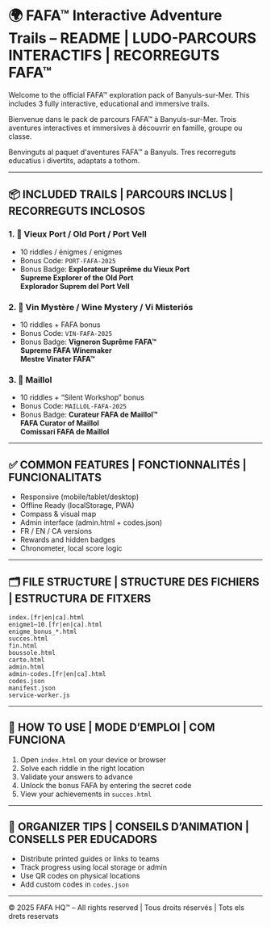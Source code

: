 # 🌍 FAFA™ Interactive Adventure Trails – README | LUDO-PARCOURS INTERACTIFS | RECORREGUTS FAFA™

Welcome to the official FAFA™ exploration pack of Banyuls-sur-Mer. This includes 3 fully interactive, educational and immersive trails.

Bienvenue dans le pack de parcours FAFA™ à Banyuls-sur-Mer. Trois aventures interactives et immersives à découvrir en famille, groupe ou classe.

Benvinguts al paquet d'aventures FAFA™ a Banyuls. Tres recorreguts educatius i divertits, adaptats a tothom.

---

## 📦 INCLUDED TRAILS | PARCOURS INCLUS | RECORREGUTS INCLOSOS

### 1. 🚢 Vieux Port / Old Port / Port Vell
- 10 riddles / énigmes / enigmes
- Bonus Code: `PORT-FAFA-2025`
- Bonus Badge: **Explorateur Suprême du Vieux Port**  
  **Supreme Explorer of the Old Port**  
  **Explorador Suprem del Port Vell**

### 2. 🍷 Vin Mystère / Wine Mystery / Vi Misteriós
- 10 riddles + FAFA bonus
- Bonus Code: `VIN-FAFA-2025`
- Bonus Badge: **Vigneron Suprême FAFA™**  
  **Supreme FAFA Winemaker**  
  **Mestre Vinater FAFA™**

### 3. 🎨 Maillol
- 10 riddles + “Silent Workshop” bonus
- Bonus Code: `MAILLOL-FAFA-2025`
- Bonus Badge: **Curateur FAFA de Maillol™**  
  **FAFA Curator of Maillol**  
  **Comissari FAFA de Maillol**

---

## ✅ COMMON FEATURES | FONCTIONNALITÉS | FUNCIONALITATS

- Responsive (mobile/tablet/desktop)
- Offline Ready (localStorage, PWA)
- Compass & visual map
- Admin interface (admin.html + codes.json)
- FR / EN / CA versions
- Rewards and hidden badges
- Chronometer, local score logic

---

## 🗂️ FILE STRUCTURE | STRUCTURE DES FICHIERS | ESTRUCTURA DE FITXERS

```
index.[fr|en|ca].html
enigme1–10.[fr|en|ca].html
enigme_bonus_*.html
succes.html
fin.html
boussole.html
carte.html
admin.html
admin-codes.[fr|en|ca].html
codes.json
manifest.json
service-worker.js
```

---

## 🧠 HOW TO USE | MODE D’EMPLOI | COM FUNCIONA

1. Open `index.html` on your device or browser
2. Solve each riddle in the right location
3. Validate your answers to advance
4. Unlock the bonus FAFA by entering the secret code
5. View your achievements in `succes.html`

---

## 📣 ORGANIZER TIPS | CONSEILS D’ANIMATION | CONSELLS PER EDUCADORS

- Distribute printed guides or links to teams
- Track progress using local storage or admin
- Use QR codes on physical locations
- Add custom codes in `codes.json`

---

© 2025 FAFA HQ™ – All rights reserved | Tous droits réservés | Tots els drets reservats